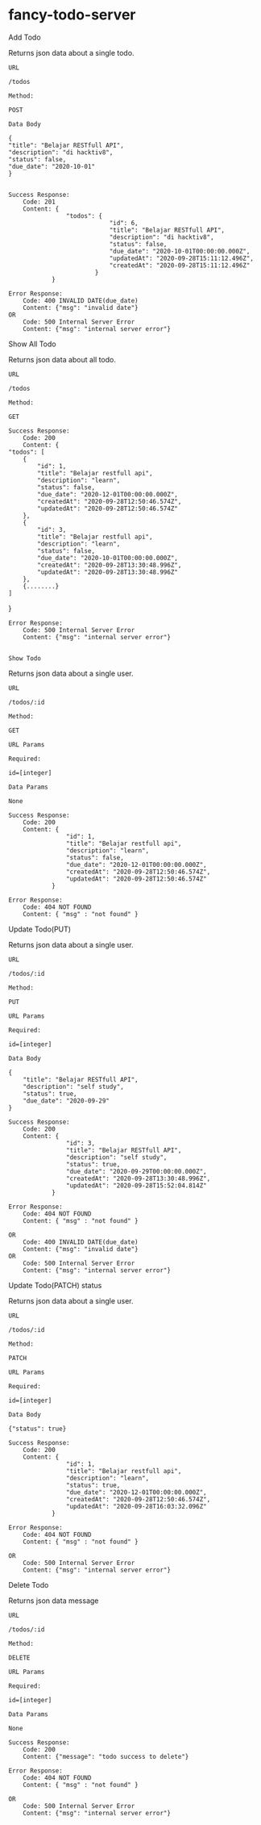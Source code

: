 # fancy-todo-server

Add Todo

Returns json data about a single todo.

    URL

    /todos

    Method:

    POST

    Data Body

    {
    "title": "Belajar RESTfull API",
    "description": "di hacktiv8",
    "status": false,
    "due_date": "2020-10-01"
    }


    Success Response:
        Code: 201
        Content: {
                    "todos": {
                                "id": 6,
                                "title": "Belajar RESTfull API",
                                "description": "di hacktiv8",
                                "status": false,
                                "due_date": "2020-10-01T00:00:00.000Z",
                                "updatedAt": "2020-09-28T15:11:12.496Z",
                                "createdAt": "2020-09-28T15:11:12.496Z"
                            }   
                }

    Error Response:
        Code: 400 INVALID DATE(due_date)
        Content: {"msg": "invalid date"}
    OR
        Code: 500 Internal Server Error
        Content: {"msg": "internal server error"}




Show All Todo

Returns json data about all todo.

    URL

    /todos

    Method:

    GET

    Success Response:
        Code: 200
        Content: {
    "todos": [
        {
            "id": 1,
            "title": "Belajar restfull api",
            "description": "learn",
            "status": false,
            "due_date": "2020-12-01T00:00:00.000Z",
            "createdAt": "2020-09-28T12:50:46.574Z",
            "updatedAt": "2020-09-28T12:50:46.574Z"
        },
        {
            "id": 3,
            "title": "Belajar restfull api",
            "description": "learn",
            "status": false,
            "due_date": "2020-10-01T00:00:00.000Z",
            "createdAt": "2020-09-28T13:30:48.996Z",
            "updatedAt": "2020-09-28T13:30:48.996Z"
        },
        {........}
    ]
}

    Error Response:
        Code: 500 Internal Server Error
        Content: {"msg": "internal server error"}


    Show Todo

Returns json data about a single user.

    URL

    /todos/:id

    Method:

    GET

    URL Params

    Required:

    id=[integer]

    Data Params

    None

    Success Response:
        Code: 200
        Content: {
                    "id": 1,
                    "title": "Belajar restfull api",
                    "description": "learn",
                    "status": false,
                    "due_date": "2020-12-01T00:00:00.000Z",
                    "createdAt": "2020-09-28T12:50:46.574Z",
                    "updatedAt": "2020-09-28T12:50:46.574Z"
                }

    Error Response:
        Code: 404 NOT FOUND
        Content: { "msg" : "not found" }

    
Update Todo(PUT)

Returns json data about a single user.

    URL

    /todos/:id

    Method:

    PUT

    URL Params

    Required:

    id=[integer]

    Data Body

    {
        "title": "Belajar RESTfull API",
        "description": "self study",
        "status": true,
        "due_date": "2020-09-29"
    }

    Success Response:
        Code: 200
        Content: {
                    "id": 3,
                    "title": "Belajar RESTfull API",
                    "description": "self study",
                    "status": true,
                    "due_date": "2020-09-29T00:00:00.000Z",
                    "createdAt": "2020-09-28T13:30:48.996Z",
                    "updatedAt": "2020-09-28T15:52:04.814Z"
                }

    Error Response:
        Code: 404 NOT FOUND
        Content: { "msg" : "not found" }

    OR
        Code: 400 INVALID DATE(due_date)
        Content: {"msg": "invalid date"}
    OR
        Code: 500 Internal Server Error
        Content: {"msg": "internal server error"}


Update Todo(PATCH) status

Returns json data about a single user.

    URL

    /todos/:id

    Method:

    PATCH

    URL Params

    Required:

    id=[integer]

    Data Body

    {"status": true}

    Success Response:
        Code: 200
        Content: {
                    "id": 1,
                    "title": "Belajar restfull api",
                    "description": "learn",
                    "status": true,
                    "due_date": "2020-12-01T00:00:00.000Z",
                    "createdAt": "2020-09-28T12:50:46.574Z",
                    "updatedAt": "2020-09-28T16:03:32.096Z"
                }

    Error Response:
        Code: 404 NOT FOUND
        Content: { "msg" : "not found" }

    OR
        Code: 500 Internal Server Error
        Content: {"msg": "internal server error"}

    
Delete Todo

Returns json data message

    URL

    /todos/:id

    Method:

    DELETE

    URL Params

    Required:

    id=[integer]

    Data Params

    None

    Success Response:
        Code: 200
        Content: {"message": "todo success to delete"}

    Error Response:
        Code: 404 NOT FOUND
        Content: { "msg" : "not found" }

    OR
        Code: 500 Internal Server Error
        Content: {"msg": "internal server error"}

